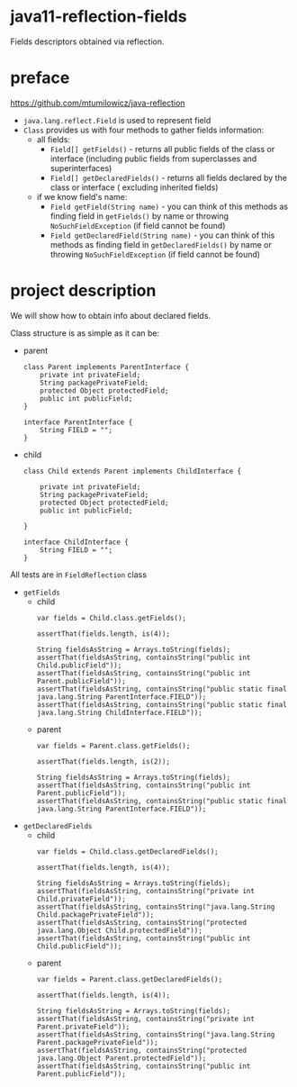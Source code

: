 # java11-reflection-fields
Fields descriptors obtained via reflection.

# preface
https://github.com/mtumilowicz/java-reflection

* `java.lang.reflect.Field` is used to represent field
* `Class` provides us with four methods to gather
fields information:
    * all fields:
        * `Field[] getFields()` - returns all public fields 
            of the class or interface (including public fields
            from superclasses and superinterfaces)
        * `Field[] getDeclaredFields()` - returns 
            all fields declared by the class or interface (
            excluding inherited fields)
    * if we know field's name:
        * `Field getField(String name)` - you can think
            of this methods as finding field in `getFields()`
            by name or throwing `NoSuchFieldException` (if field
            cannot be found)
        * `Field getDeclaredField(String name)` - you can think
            of this methods as finding field in 
            `getDeclaredFields()` by name or throwing 
            `NoSuchFieldException` (if field cannot be found)
# project description
We will show how to obtain info about declared fields.

Class structure is as simple as it can be:
* parent
    ```
    class Parent implements ParentInterface {
        private int privateField;
        String packagePrivateField;
        protected Object protectedField;
        public int publicField;
    }
    
    interface ParentInterface {
        String FIELD = "";
    }
    ```
* child
    ```
    class Child extends Parent implements ChildInterface {
        
        private int privateField;
        String packagePrivateField;
        protected Object protectedField;
        public int publicField;
        
    }
    
    interface ChildInterface {
        String FIELD = "";
    }
    ```

All tests are in `FieldReflection` class
* `getFields`
    * child
        ```
        var fields = Child.class.getFields();
        
        assertThat(fields.length, is(4));
        
        String fieldsAsString = Arrays.toString(fields);
        assertThat(fieldsAsString, containsString("public int Child.publicField"));
        assertThat(fieldsAsString, containsString("public int Parent.publicField"));
        assertThat(fieldsAsString, containsString("public static final java.lang.String ParentInterface.FIELD"));
        assertThat(fieldsAsString, containsString("public static final java.lang.String ChildInterface.FIELD"));
        ```
    * parent
        ```
        var fields = Parent.class.getFields();
        
        assertThat(fields.length, is(2));
        
        String fieldsAsString = Arrays.toString(fields);
        assertThat(fieldsAsString, containsString("public int Parent.publicField"));
        assertThat(fieldsAsString, containsString("public static final java.lang.String ParentInterface.FIELD"));
        ```
* `getDeclaredFields`
    * child
        ```
        var fields = Child.class.getDeclaredFields();
        
        assertThat(fields.length, is(4));
        
        String fieldsAsString = Arrays.toString(fields);
        assertThat(fieldsAsString, containsString("private int Child.privateField"));
        assertThat(fieldsAsString, containsString("java.lang.String Child.packagePrivateField"));
        assertThat(fieldsAsString, containsString("protected java.lang.Object Child.protectedField"));
        assertThat(fieldsAsString, containsString("public int Child.publicField"));
        ```
    * parent
        ```
        var fields = Parent.class.getDeclaredFields();
        
        assertThat(fields.length, is(4));
        
        String fieldsAsString = Arrays.toString(fields);
        assertThat(fieldsAsString, containsString("private int Parent.privateField"));
        assertThat(fieldsAsString, containsString("java.lang.String Parent.packagePrivateField"));
        assertThat(fieldsAsString, containsString("protected java.lang.Object Parent.protectedField"));
        assertThat(fieldsAsString, containsString("public int Parent.publicField"));
        ```